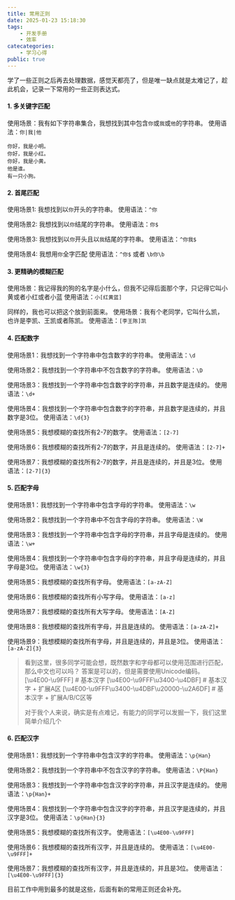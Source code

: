 ```yaml
---
title: 常用正则
date: 2025-01-23 15:18:30
tags:
    - 开发手册
    - 效率
catecategories:
    - 学习心得
public: true    
---
```


学了一些正则之后再去处理数据，感觉天都亮了，但是唯一缺点就是太难记了，趁此机会，记录一下常用的一些正则表达式。

#### 1. 多关键字匹配

使用场景：我有如下字符串集合，我想找到其中包含`你`或`我`或`他`的字符串。
使用语法：`你|我|他`
```
你好，我是小明。
你好，我是小红。
你好，我是小黄。
他是谁。
有一只小狗。
```

#### 2. 首尾匹配
使用场景1: 我想找到以`你`开头的字符串。
使用语法：`^你`

使用场景2: 我想找到以`你`结尾的字符串。
使用语法：`你$`

使用场景3: 我想找到以`你`开头且以`我`结尾的字符串。
使用语法：`^你我$`

使用场景4: 我想用`你`全字匹配
使用语法：`^你$` 或者 `\b你\b`

#### 3. 更精确的模糊匹配
使用场景：我记得我的狗的名字是小什么，但我不记得后面那个字，只记得它叫小黄或者小红或者小蓝
使用语法：`小[红黄蓝]`

同样的，我也可以把这个放到前面来。
使用场景：我有个老同学，它叫什么凯，也许是李凯、王凯或者陈凯。
使用语法：`[李王陈]凯`

#### 4. 匹配数字
使用场景1：我想找到一个字符串中包含数字的字符串。
使用语法：`\d`

使用场景2：我想找到一个字符串中不包含数字的字符串。
使用语法：`\D`

使用场景3：我想找到一个字符串中包含数字的字符串，并且数字是连续的。
使用语法：`\d+`

使用场景4：我想找到一个字符串中包含数字的字符串，并且数字是连续的，并且数字是3位。
使用语法：`\d{3}`

使用场景5：我想模糊的查找所有2-7的数字。
使用语法：`[2-7]`

使用场景6：我想模糊的查找所有2-7的数字，并且是连续的。
使用语法：`[2-7]+`

使用场景7：我想模糊的查找所有2-7的数字，并且是连续的，并且是3位。
使用语法：`[2-7]{3}`

#### 5. 匹配字母
使用场景1：我想找到一个字符串中包含字母的字符串。
使用语法：`\w`

使用场景2：我想找到一个字符串中不包含字母的字符串。
使用语法：`\W`

使用场景3：我想找到一个字符串中包含字母的字符串，并且字母是连续的。
使用语法：`\w+`

使用场景4：我想找到一个字符串中包含字母的字符串，并且字母是连续的，并且字母是3位。
使用语法：`\w{3}`

使用场景5：我想模糊的查找所有字母。
使用语法：`[a-zA-Z]`

使用场景6：我想模糊的查找所有小写字母。
使用语法：`[a-z]`

使用场景7：我想模糊的查找所有大写字母。
使用语法：`[A-Z]`

使用场景8：我想模糊的查找所有字母，并且是连续的。
使用语法：`[a-zA-Z]+`

使用场景9：我想模糊的查找所有字母，并且是连续的，并且是3位。
使用语法：`[a-zA-Z]{3}`

> 看到这里，很多同学可能会想，既然数字和字母都可以使用范围进行匹配，那么中文也可以吗？
> 答案是可以的，但是需要使用Unicode编码。
> [\u4E00-\u9FFF]       # 基本汉字
> [\u4E00-\u9FFF\u3400-\u4DBF]  # 基本汉字 + 扩展A区
> [\u4E00-\u9FFF\u3400-\u4DBF\u20000-\u2A6DF]  # 基本汉字 + 扩展A/B/C区等
> 
> 对于我个人来说，确实是有点难记，有能力的同学可以发掘一下，我们这里简单介绍几个

#### 6. 匹配汉字
使用场景1：我想找到一个字符串中包含汉字的字符串。
使用语法：`\p{Han}`

使用场景2：我想找到一个字符串中不包含汉字的字符串。
使用语法：`\P{Han}`

使用场景3：我想找到一个字符串中包含汉字的字符串，并且汉字是连续的。
使用语法：`\p{Han}+`

使用场景4：我想找到一个字符串中包含汉字的字符串，并且汉字是连续的，并且汉字是3位。
使用语法：`\p{Han}{3}`

使用场景5：我想模糊的查找所有汉字。
使用语法：`[\u4E00-\u9FFF]`

使用场景6：我想模糊的查找所有汉字，并且是连续的。
使用语法：`[\u4E00-\u9FFF]+`

使用场景7：我想模糊的查找所有汉字，并且是连续的，并且是3位。
使用语法：`[\u4E00-\u9FFF]{3}`

目前工作中用到最多的就是这些，后面有新的常用正则还会补充。